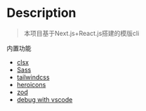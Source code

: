 
# Description

> 本项目基于Next.js+React.js搭建的模版cli

内置功能

- [clsx](https://github.com/lukeed/clsx)
- [Sass](https://sass-lang.com/)
- [tailwindcss](https://tailwindcss.com/)
- [heroicons](https://heroicons.com/)
- [zod](https://zod.dev/?id=installation)
- [debug with vscode](https://nextjs.org/docs/app/building-your-application/configuring/debugging#debugging-with-vs-code)
